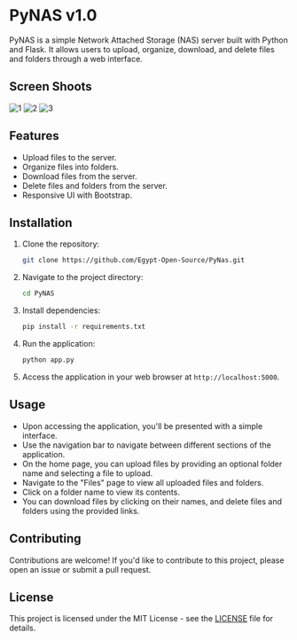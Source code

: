 # PyNAS v1.0

PyNAS is a simple Network Attached Storage (NAS) server built with Python and Flask. It allows users to upload, organize, download, and delete files and folders through a web interface.

## Screen Shoots
![1](https://github.com/Egypt-Open-Source/PyNas/assets/72279810/743a171d-e662-44fc-9295-35e451e2e9dc)
![2](https://github.com/Egypt-Open-Source/PyNas/assets/72279810/55874bca-bb81-4a2b-b711-cbc11202da01)
![3](https://github.com/Egypt-Open-Source/PyNas/assets/72279810/0180fc8c-61be-4f1f-b020-d41ab78dd7f9)

## Features

- Upload files to the server.
- Organize files into folders.
- Download files from the server.
- Delete files and folders from the server.
- Responsive UI with Bootstrap.

## Installation

1. Clone the repository:

    ```bash
    git clone https://github.com/Egypt-Open-Source/PyNas.git
    ```

2. Navigate to the project directory:

    ```bash
    cd PyNAS
    ```

3. Install dependencies:

    ```bash
    pip install -r requirements.txt
    ```

4. Run the application:

    ```bash
    python app.py
    ```

5. Access the application in your web browser at `http://localhost:5000`.

## Usage

- Upon accessing the application, you'll be presented with a simple interface.
- Use the navigation bar to navigate between different sections of the application.
- On the home page, you can upload files by providing an optional folder name and selecting a file to upload.
- Navigate to the "Files" page to view all uploaded files and folders.
- Click on a folder name to view its contents.
- You can download files by clicking on their names, and delete files and folders using the provided links.

## Contributing

Contributions are welcome! If you'd like to contribute to this project, please open an issue or submit a pull request.

## License

This project is licensed under the MIT License - see the [LICENSE](LICENSE) file for details.
